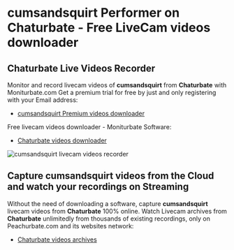 # cumsandsquirt Performer on Chaturbate - Free LiveCam videos downloader

## Chaturbate Live Videos Recorder

Monitor and record livecam videos of **cumsandsquirt** from **Chaturbate** with Moniturbate.com
Get a premium trial for free by just and only registering with your Email address:
* [cumsandsquirt Premium videos downloader](https://moniturbate.com/request-demo-licence-key.html)

Free livecam videos downloader - Moniturbate Software:
* [Chaturbate videos downloader](https://moniturbate.com/moniturbate-download-software.html)

![cumsandsquirt livecam videos recorder](https://peachurnet.com/templates/moniturbate-software.png)


## Capture cumsandsquirt videos from the Cloud and watch your recordings on Streaming

Without the need of downloading a software, capture **cumsandsquirt** livecam videos from **Chaturbate** 100% online.
Watch Livecam archives from **Chaturbate** unlimitedly from thousands of existing recordings, only on Peachurbate.com and its websites network:
* [Chaturbate videos archives](https://peachurnet.com/)